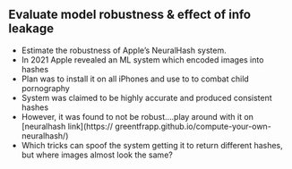 ## Evaluate model robustness & effect of info leakage
- Estimate the robustness of Apple’s NeuralHash system.
- In 2021 Apple revealed an ML system which encoded images into hashes
- Plan was to install it on all iPhones and use to to combat child pornography
- System was claimed to be highly accurate and produced consistent hashes
- However, it was found to not be robust….play around with it on [neuralhash link](https://
greentfrapp.github.io/compute-your-own-neuralhash/)
- Which tricks can spoof the system getting it to return different hashes, but where
images almost look the same?
